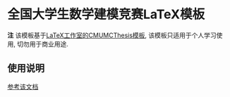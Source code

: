 # 全国大学生数学建模竞赛LaTeX模板

**注** 该模板基于[LaTeX工作室的CMUMCThesis模板](https://github.com/latexstudio/CUMCMThesis.git), 该模板只适用于个人学习使用, 切勿用于商业用途.

## 使用说明
[参考该文档](%E4%BD%BF%E7%94%A8%E8%AF%B4%E6%98%8E.md)